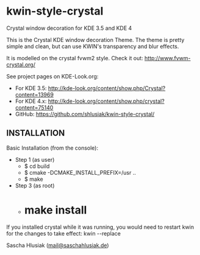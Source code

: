 kwin-style-crystal
==================

Crystal window decoration for KDE 3.5 and KDE 4

This is the Crystal KDE window decoration Theme. The theme is pretty simple and clean, but can use KWIN's 
transparency and blur effects.

It is modelled on the crystal fvwm2 style. Check it out:
http://www.fvwm-crystal.org/


See project pages on KDE-Look.org:
- For KDE 3.5: http://kde-look.org/content/show.php/Crystal?content=13969
- For KDE 4.x: http://kde-look.org/content/show.php/crystal?content=75140
- GitHub: https://github.com/shlusiak/kwin-style-crystal/



INSTALLATION
------------

Basic Installation (from the console):
- Step 1 (as user)
  - $ cd build
  - $ cmake -DCMAKE_INSTALL_PREFIX=/usr ..
  - $ make
- Step 3 (as root)
  - # make install

If you installed crystal while it was running, you would need to restart kwin for the changes to take effect: kwin --replace



Sascha Hlusiak (mail@saschahlusiak.de)
